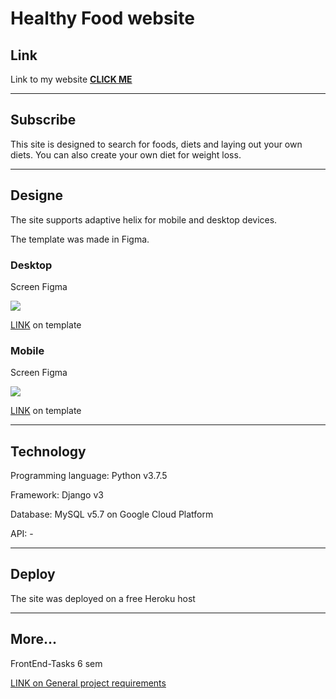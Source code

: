 # Healthy Food website

## Link

Link to my website **[CLICK ME](https://healthy-foods.herokuapp.com/)**

---

## Subscribe

This site is designed to search for foods, diets and laying out your own diets. You can also create your own diet for weight loss.

---

## Designe

The site supports adaptive helix for mobile and desktop devices.

The template was made in Figma.

### Desktop

Screen Figma

![](https://cloud.mail.ru/home/METYuiHVC5E.jpg)

[LINK](https://www.figma.com/file/LCDOZ5AZ0r1d2AKS9uurNX/Template-UX%2FUI-2?node-id=0%3A1) on template

### Mobile

Screen Figma

![](https://cloud.mail.ru/home/YQ0s-qGyEQs.jpg)

[LINK](https://www.figma.com/file/LCDOZ5AZ0r1d2AKS9uurNX/Template-UX%2FUI-2?node-id=186%3A885) on template

---

## Technology

Programming language: Python v3.7.5

Framework: Django v3

Database: MySQL v5.7 on Google Cloud Platform

API: -

---

## Deploy

The site was deployed on a free Heroku host

---

## More...

FrontEnd-Tasks 6 sem

[LINK on General project requirements](https://github.com/gmltA/FrontEnd_tasks)